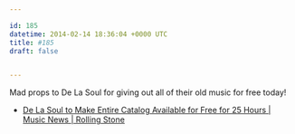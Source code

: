 ```yaml
---

id: 185
datetime: 2014-02-14 18:36:04 +0000 UTC
title: #185
draft: false


---
```


Mad props to De La Soul for giving out all of their old music for free today! 

 
 * [De La Soul to Make Entire Catalog Available for Free for 25 Hours | Music News | Rolling Stone](http://www.rollingstone.com/music/news/de-la-soul-to-make-entire-catalog-available-for-free-20140213)


